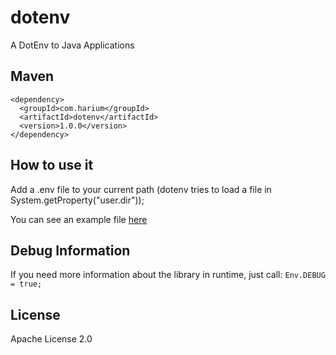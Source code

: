 # dotenv
A DotEnv to Java Applications

## Maven
```
<dependency>
  <groupId>com.harium</groupId>
  <artifactId>dotenv</artifactId>
  <version>1.0.0</version>
</dependency>
```

## How to use it
Add a .env file to your current path (dotenv tries to load a file in System.getProperty("user.dir"));

You can see an example file [here](https://raw.githubusercontent.com/Harium/dotenv/master/src/main/.env)

## Debug Information
If you need more information about the library in runtime, just call:
`Env.DEBUG = true;`

## License
Apache License 2.0
